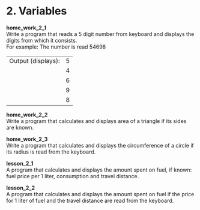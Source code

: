 <h1> 2. Variables </h1>

<p>
<b> home_work_2_1 </b><br>
Write a program that reads a 5 digit number from keyboard and displays the digits from which it consists.<br> 
For example: The number is read 54698<br>
<table>
	<tr>
		<td> Output (displays): </td>
		<td> 5 </td>
	</tr>
	<tr>
		<td> </td>
		<td> 4 </td>
	</tr>
	<tr>
		<td> </td>
		<td> 6 </td>
	</tr>
	<tr>
		<td> </td>
		<td> 9 </td>
	</tr>
	<tr>
		<td> </td>
		<td> 8 </td>
	</tr>
</table>
</p>

<p>
<b> home_work_2_2 </b><br>
Write a program that calculates and displays area of a triangle if its sides are known.
</p>

<p>
<b> home_work_2_3 </b><br>
Write a program that calculates and displays the circumference of a circle if its radius is read from the keyboard.
</p>

<p>
<b> lesson_2_1 </b><br>
A program that calculates and displays the amount spent on fuel, if known: fuel price per 1 liter, consumption and travel distance.
</p>

<p>
<b> lesson_2_2 </b><br>
A program that calculates and displays the amount spent on fuel if the price for 1 liter of fuel and the travel distance are read from the keyboard.
</p>